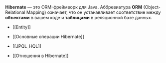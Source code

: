 **Hibernate** — это ORM-фреймворк для Java. Аббревиатура **ORM** (Object-Relational Mapping) означает, что он устанавливает соответствие между **объектами** в вашем коде и **таблицами** в реляционной базе данных.

- [[Entity]]


- [[Основные операции Hibernate]]
- [[JPQL_HQL]]
- [[Отношения в Hibernate]]